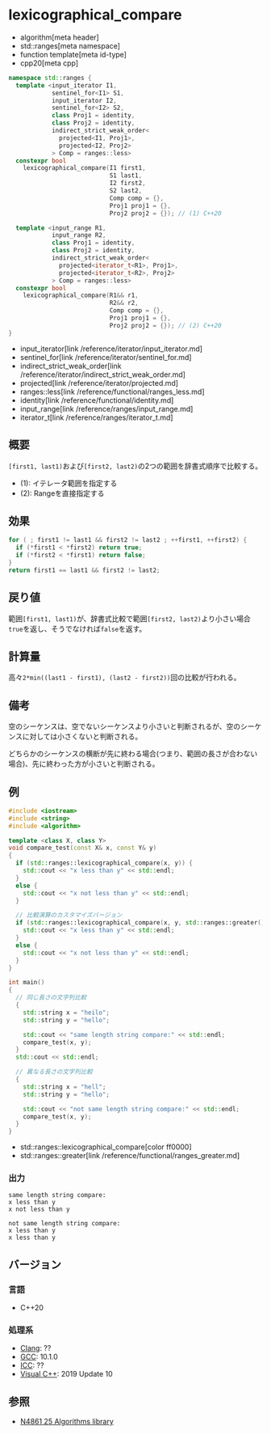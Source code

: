 # lexicographical_compare
* algorithm[meta header]
* std::ranges[meta namespace]
* function template[meta id-type]
* cpp20[meta cpp]


```cpp
namespace std::ranges {
  template <input_iterator I1,
            sentinel_for<I1> S1,
            input_iterator I2,
            sentinel_for<I2> S2,
            class Proj1 = identity,
            class Proj2 = identity,
            indirect_strict_weak_order<
              projected<I1, Proj1>,
              projected<I2, Proj2>
            > Comp = ranges::less>
  constexpr bool
    lexicographical_compare(I1 first1,
                            S1 last1,
                            I2 first2,
                            S2 last2,
                            Comp comp = {},
                            Proj1 proj1 = {},
                            Proj2 proj2 = {}); // (1) C++20

  template <input_range R1,
            input_range R2,
            class Proj1 = identity,
            class Proj2 = identity,
            indirect_strict_weak_order<
              projected<iterator_t<R1>, Proj1>,
              projected<iterator_t<R2>, Proj2>
            > Comp = ranges::less>
  constexpr bool
    lexicographical_compare(R1&& r1,
                            R2&& r2,
                            Comp comp = {},
                            Proj1 proj1 = {},
                            Proj2 proj2 = {}); // (2) C++20
}
```
* input_iterator[link /reference/iterator/input_iterator.md]
* sentinel_for[link /reference/iterator/sentinel_for.md]
* indirect_strict_weak_order[link /reference/iterator/indirect_strict_weak_order.md]
* projected[link /reference/iterator/projected.md]
* ranges::less[link /reference/functional/ranges_less.md]
* identity[link /reference/functional/identity.md]
* input_range[link /reference/ranges/input_range.md]
* iterator_t[link /reference/ranges/iterator_t.md]

## 概要
`[first1, last1)`および`[first2, last2)`の2つの範囲を辞書式順序で比較する。

- (1): イテレータ範囲を指定する
- (2): Rangeを直接指定する

## 効果
```cpp
for ( ; first1 != last1 && first2 != last2 ; ++first1, ++first2) {
  if (*first1 < *first2) return true;
  if (*first2 < *first1) return false;
}
return first1 == last1 && first2 != last2;
```


## 戻り値
範囲`[first1, last1)`が、辞書式比較で範囲`[first2, last2)`より小さい場合`true`を返し、そうでなければ`false`を返す。


## 計算量
高々`2*min((last1 - first1), (last2 - first2))`回の比較が行われる。


## 備考
空のシーケンスは、空でないシーケンスより小さいと判断されるが、空のシーケンスに対しては小さくないと判断される。

どちらかのシーケンスの横断が先に終わる場合(つまり、範囲の長さが合わない場合)、先に終わった方が小さいと判断される。


## 例
```cpp example
#include <iostream>
#include <string>
#include <algorithm>

template <class X, class Y>
void compare_test(const X& x, const Y& y)
{
  if (std::ranges::lexicographical_compare(x, y)) {
    std::cout << "x less than y" << std::endl;
  }
  else {
    std::cout << "x not less than y" << std::endl;
  }

  // 比較演算のカスタマイズバージョン
  if (std::ranges::lexicographical_compare(x, y, std::ranges::greater())) {
    std::cout << "x less than y" << std::endl;
  }
  else {
    std::cout << "x not less than y" << std::endl;
  }
}

int main()
{
  // 同じ長さの文字列比較
  {
    std::string x = "heilo";
    std::string y = "hello";

    std::cout << "same length string compare:" << std::endl;
    compare_test(x, y);
  }
  std::cout << std::endl;

  // 異なる長さの文字列比較
  {
    std::string x = "hell";
    std::string y = "hello";

    std::cout << "not same length string compare:" << std::endl;
    compare_test(x, y);
  }
}
```
* std::ranges::lexicographical_compare[color ff0000]
* std::ranges::greater[link /reference/functional/ranges_greater.md]

### 出力
```
same length string compare:
x less than y
x not less than y

not same length string compare:
x less than y
x less than y
```

## バージョン
### 言語
- C++20

### 処理系
- [Clang](/implementation.md#clang): ??
- [GCC](/implementation.md#gcc): 10.1.0
- [ICC](/implementation.md#icc): ??
- [Visual C++](/implementation.md#visual_cpp): 2019 Update 10

## 参照
- [N4861 25 Algorithms library](https://timsong-cpp.github.io/cppwp/n4861/algorithms)
